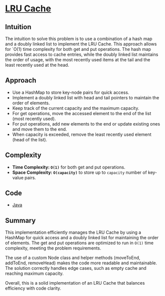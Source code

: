 # [LRU Cache](https://leetcode.com/problems/lru-cache/description/)

## Intuition

The intuition to solve this problem is to use a combination of a hash map and a doubly linked list to implement the LRU
Cache. This approach allows for `O(1) time complexity for both get and put operations. The hash map provides fast access
to cache entries, while the doubly linked list maintains the order of usage, with the most recently used items at the
tail and the least recently used at the head.

## Approach

- Use a HashMap to store key-node pairs for quick access.
- Implement a doubly linked list with head and tail pointers to maintain the order of elements.
- Keep track of the current capacity and the maximum capacity.
- For get operations, move the accessed element to the end of the list (most recently used).
- For put operations, add new elements to the end or update existing ones and move them to the end.
- When capacity is exceeded, remove the least recently used element (head of the list).

## Complexity

- **Time Complexity: `O(1)`** for both get and put operations.
- **Space Complexity: `O(capacity)`** to store up to `capacity` number of key-value pairs.

## Code

- [Java](../src/main/java/io/dksifoua/leetcode/lrucache/LRUCache.java)

## Summary

This implementation efficiently manages the LRU Cache by using a HashMap for quick access and a doubly linked list for
maintaining the order of elements. The get and put operations are optimized to run in `O(1)` time complexity, meeting
the problem requirements.

The use of a custom Node class and helper methods (moveToEnd, addToEnd, removeHead) makes the code more readable and
maintainable. The solution correctly handles edge cases, such as empty cache and reaching maximum capacity.

Overall, this is a solid implementation of an LRU Cache that balances efficiency with code clarity.